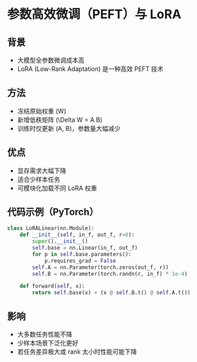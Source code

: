 # 参数高效微调（PEFT）与 LoRA

## 背景
- 大模型全参数微调成本高
- LoRA (Low-Rank Adaptation) 是一种高效 PEFT 技术

## 方法
- 冻结原始权重 \(W\)
- 新增低秩矩阵 \(\Delta W = A B\)
- 训练时仅更新 \(A, B\)，参数量大幅减少

## 优点
- 显存需求大幅下降
- 适合少样本任务
- 可模块化加载不同 LoRA 权重

## 代码示例（PyTorch）

```python
class LoRALinear(nn.Module):
    def __init__(self, in_f, out_f, r=8):
        super().__init__()
        self.base = nn.Linear(in_f, out_f)
        for p in self.base.parameters():
            p.requires_grad = False
        self.A = nn.Parameter(torch.zeros(out_f, r))
        self.B = nn.Parameter(torch.randn(r, in_f) * 1e-4)

    def forward(self, x):
        return self.base(x) + (x @ self.B.t() @ self.A.t())
```

## 影响
- 大多数任务性能不降
- 少样本场景下泛化更好
- 若任务差异极大或 rank 太小时性能可能下降

